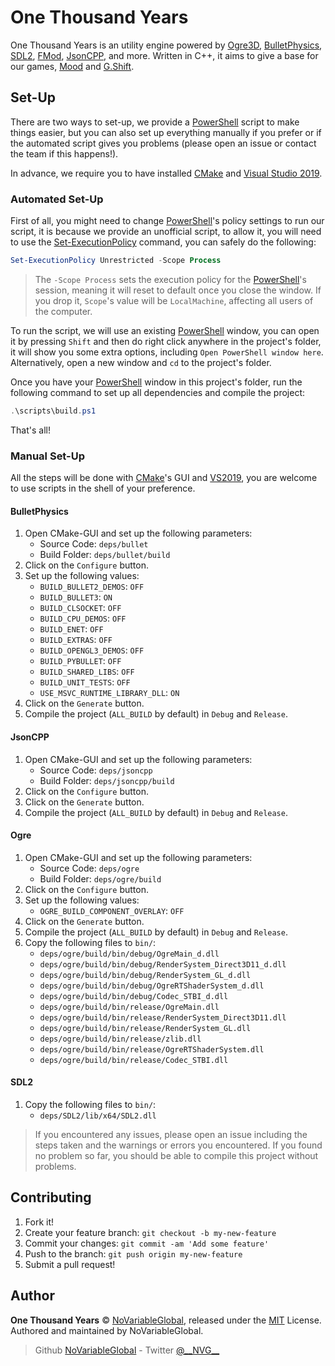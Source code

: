 # One Thousand Years

One Thousand Years is an utility engine powered by [Ogre3D], [BulletPhysics], [SDL2], [FMod], [JsonCPP], and more.
Written in C++, it aims to give a base for our games, [Mood] and [G.Shift].

## Set-Up

There are two ways to set-up, we provide a [PowerShell] script to make things easier, but you can also set up everything
manually if you prefer or if the automated script gives you problems (please open an issue or contact the team if this
happens!).

In advance, we require you to have installed [CMake] and [Visual Studio 2019][VisualStudio2019].

### Automated Set-Up

First of all, you might need to change [PowerShell]'s policy settings to run our script, it is because we provide an
unofficial script, to allow it, you will need to use the [Set-ExecutionPolicy] command, you can safely do the following:

```ps1
Set-ExecutionPolicy Unrestricted -Scope Process
```

> The `-Scope Process` sets the execution policy for the [PowerShell]'s session, meaning it will reset to default once
you close the window. If you drop it, `Scope`'s value will be `LocalMachine`, affecting all users of the computer.

To run the script, we will use an existing [PowerShell] window, you can open it by pressing `Shift` and then do right
click anywhere in the project's folder, it will show you some extra options, including `Open PowerShell window here`.
Alternatively, open a new window and `cd` to the project's folder.

Once you have your [PowerShell] window in this project's folder, run the following command to set up all dependencies
and compile the project:

```ps1
.\scripts\build.ps1
```

That's all!

### Manual Set-Up

All the steps will be done with [CMake]'s GUI and [VS2019][VisualStudio2019], you are welcome to use scripts in the
shell of your preference.

#### BulletPhysics

1. Open CMake-GUI and set up the following parameters:
    - Source Code: `deps/bullet`
    - Build Folder: `deps/bullet/build`
1. Click on the `Configure` button.
1. Set up the following values:
    - `BUILD_BULLET2_DEMOS`: `OFF`
    - `BUILD_BULLET3`: `ON`
    - `BUILD_CLSOCKET`: `OFF`
    - `BUILD_CPU_DEMOS`: `OFF`
    - `BUILD_ENET`: `OFF`
    - `BUILD_EXTRAS`: `OFF`
    - `BUILD_OPENGL3_DEMOS`: `OFF`
    - `BUILD_PYBULLET`: `OFF`
    - `BUILD_SHARED_LIBS`: `OFF`
    - `BUILD_UNIT_TESTS`: `OFF`
    - `USE_MSVC_RUNTIME_LIBRARY_DLL`: `ON`
1. Click on the `Generate` button.
1. Compile the project (`ALL_BUILD` by default) in `Debug` and `Release`.

#### JsonCPP

1. Open CMake-GUI and set up the following parameters:
    - Source Code: `deps/jsoncpp`
    - Build Folder: `deps/jsoncpp/build`
1. Click on the `Configure` button.
1. Click on the `Generate` button.
1. Compile the project (`ALL_BUILD` by default) in `Debug` and `Release`.

#### Ogre

1. Open CMake-GUI and set up the following parameters:
    - Source Code: `deps/ogre`
    - Build Folder: `deps/ogre/build`
1. Click on the `Configure` button.
1. Set up the following values:
    - `OGRE_BUILD_COMPONENT_OVERLAY`: `OFF`
1. Click on the `Generate` button.
1. Compile the project (`ALL_BUILD` by default) in `Debug` and `Release`.
1. Copy the following files to `bin/`:
    - `deps/ogre/build/bin/debug/OgreMain_d.dll`
    - `deps/ogre/build/bin/debug/RenderSystem_Direct3D11_d.dll`
    - `deps/ogre/build/bin/debug/RenderSystem_GL_d.dll`
    - `deps/ogre/build/bin/debug/OgreRTShaderSystem_d.dll`
    - `deps/ogre/build/bin/debug/Codec_STBI_d.dll`
    - `deps/ogre/build/bin/release/OgreMain.dll`
    - `deps/ogre/build/bin/release/RenderSystem_Direct3D11.dll`
    - `deps/ogre/build/bin/release/RenderSystem_GL.dll`
    - `deps/ogre/build/bin/release/zlib.dll`
    - `deps/ogre/build/bin/release/OgreRTShaderSystem.dll`
    - `deps/ogre/build/bin/release/Codec_STBI.dll`

#### SDL2

1. Copy the following files to `bin/`:
    - `deps/SDL2/lib/x64/SDL2.dll`

> If you encountered any issues, please open an issue including the steps taken and the warnings or errors you
encountered. If you found no problem so far, you should be able to compile this project without problems.

## Contributing

1. Fork it!
1. Create your feature branch: `git checkout -b my-new-feature`
1. Commit your changes: `git commit -am 'Add some feature'`
1. Push to the branch: `git push origin my-new-feature`
1. Submit a pull request!

## Author

**One Thousand Years** © [NoVariableGlobal][author], released under the
[MIT][license] License.
Authored and maintained by NoVariableGlobal.

> Github [NoVariableGlobal][author] - Twitter [@\_\_NVG\_\_][twitter]

[license]: https://github.com/NoVariableGlobal/global-engine/blob/master/LICENSE
[author]: https://github.com/NoVariableGlobal
[twitter]: https://twitter.com/__NVG__

[Mood]: https://github.com/NoVariableGlobal/mood
[G.Shift]: https://github.com/NoVariableGlobal/g.shift
[Ogre3D]: https://www.ogre3d.org/
[BulletPhysics]: https://github.com/bulletphysics/bullet3
[SDL2]: https://www.libsdl.org/
[FMod]: https://fmod.com/
[JsonCPP]: https://github.com/open-source-parsers/jsoncpp
[PowerShell]: https://wikipedia.org/wiki/PowerShell
[Set-ExecutionPolicy]: https://docs.microsoft.com/powershell/module/microsoft.powershell.security/set-executionpolicy
[CMake]: https://cmake.org/
[VisualStudio2019]: https://visualstudio.microsoft.com/vs/

